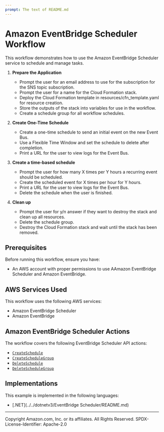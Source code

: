 ```yaml
---
prompt: The text of README.md
---
```


# Amazon EventBridge Scheduler Workflow

This workflow demonstrates how to use the Amazon EventBridge Scheduler service to schedule and manage tasks.

1. **Prepare the Application**

   - Prompt the user for an email address to use for the subscription for the SNS topic subscription.
   - Prompt the user for a name for the Cloud Formation stack.
   - Deploy the Cloud Formation template in resources/cfn_template.yaml for resource creation. 
   - Store the outputs of the stack into variables for use in the workflow.
   - Create a schedule group for all workflow schedules.

2. **Create One-Time Schedule**

   - Create a one-time schedule to send an initial event on the new Event Bus.
   - Use a Flexible Time Window and set the schedule to delete after completion.
   - Print a URL for the user to view logs for the Event Bus.

3. **Create a time-based schedule**

   - Prompt the user for how many X times per Y hours a recurring event should be scheduled.
   - Create the scheduled event for X times per hour for Y hours.
   - Print a URL for the user to view logs for the Event Bus.
   - Delete the schedule when the user is finished.

4. **Clean up**

   - Prompt the user for y/n answer if they want to destroy the stack and clean up all resources.
   - Delete the schedule group.
   - Destroy the Cloud Formation stack and wait until the stack has been removed.

## Prerequisites

Before running this workflow, ensure you have:

- An AWS account with proper permissions to use AAmazon EventBridge Scheduler and Amazon EventBridge.

## AWS Services Used

This workflow uses the following AWS services:

- Amazon EventBridge Scheduler
- Amazon EventBridge

## Amazon EventBridge Scheduler Actions

The workflow covers the following EventBridge Scheduler API actions:

- [`CreateSchedule`](https://docs.aws.amazon.com/scheduler/latest/APIReference/API_CreateSchedule.html)
- [`CreateScheduleGroup`](https://docs.aws.amazon.com/scheduler/latest/APIReference/API_CreateScheduleGroup.html)
- [`DeleteSchedule`](https://docs.aws.amazon.com/scheduler/latest/APIReference/API_DeleteSchedule.html)
- [`DeleteScheduleGroup`](https://docs.aws.amazon.com/scheduler/latest/APIReference/API_DeleteScheduleGroup.html)

## Implementations

This example is implemented in the following languages:

- [.NET](../../dotnetv3/EventBridge Scheduler/README.md)

---

Copyright Amazon.com, Inc. or its affiliates. All Rights Reserved.
SPDX-License-Identifier: Apache-2.0
